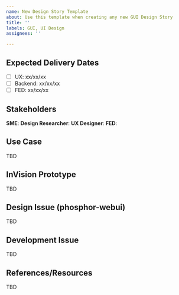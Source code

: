 ```yaml
---
name: New Design Story Template
about: Use this template when creating any new GUI Design Story
title: ''
labels: GUI, UI Design
assignees: ''

---
```


## Expected Delivery Dates
- [ ] UX: xx/xx/xx
- [ ] Backend: xx/xx/xx
- [ ] FED: xx/xx/xx

## Stakeholders
**SME**:
**Design Researcher**:
**UX Designer**:
**FED**:

## Use Case
TBD

## InVision Prototype
TBD

## Design Issue (phosphor-webui)
TBD

## Development Issue 
TBD

## References/Resources
TBD

